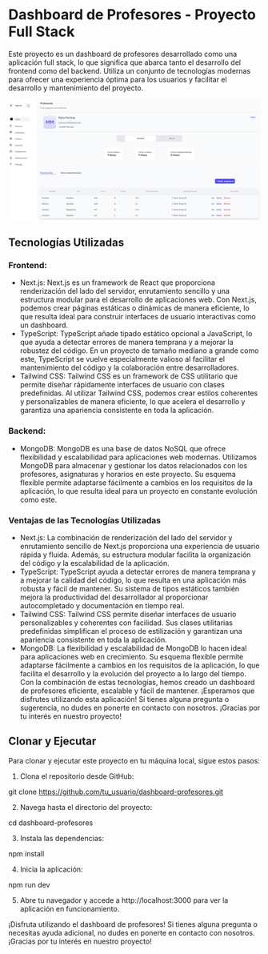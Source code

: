 # Dashboard de Profesores - Proyecto Full Stack
Este proyecto es un dashboard de profesores desarrollado como una aplicación full stack, lo que significa que abarca tanto el desarrollo del frontend como del backend. Utiliza un conjunto de tecnologías modernas para ofrecer una experiencia óptima para los usuarios y facilitar el desarrollo y mantenimiento del proyecto.

![Demo Img](./public/demaImage.png)


## Tecnologías Utilizadas
### Frontend:
- Next.js: Next.js es un framework de React que proporciona renderización del lado del servidor, enrutamiento sencillo y una estructura modular para el desarrollo de aplicaciones web. Con Next.js, podemos crear páginas estáticas o dinámicas de manera eficiente, lo que resulta ideal para construir interfaces de usuario interactivas como un dashboard.
- TypeScript: TypeScript añade tipado estático opcional a JavaScript, lo que ayuda a detectar errores de manera temprana y a mejorar la robustez del código. En un proyecto de tamaño mediano a grande como este, TypeScript se vuelve especialmente valioso al facilitar el mantenimiento del código y la colaboración entre desarrolladores.
- Tailwind CSS: Tailwind CSS es un framework de CSS utilitario que permite diseñar rápidamente interfaces de usuario con clases predefinidas. Al utilizar Tailwind CSS, podemos crear estilos coherentes y personalizables de manera eficiente, lo que acelera el desarrollo y garantiza una apariencia consistente en toda la aplicación.
### Backend:
- MongoDB: MongoDB es una base de datos NoSQL que ofrece flexibilidad y escalabilidad para aplicaciones web modernas. Utilizamos MongoDB para almacenar y gestionar los datos relacionados con los profesores, asignaturas y horarios en este proyecto. Su esquema flexible permite adaptarse fácilmente a cambios en los requisitos de la aplicación, lo que resulta ideal para un proyecto en constante evolución como este.
### Ventajas de las Tecnologías Utilizadas
- Next.js: La combinación de renderización del lado del servidor y enrutamiento sencillo de Next.js proporciona una experiencia de usuario rápida y fluida. Además, su estructura modular facilita la organización del código y la escalabilidad de la aplicación.
- TypeScript: TypeScript ayuda a detectar errores de manera temprana y a mejorar la calidad del código, lo que resulta en una aplicación más robusta y fácil de mantener. Su sistema de tipos estáticos también mejora la productividad del desarrollador al proporcionar autocompletado y documentación en tiempo real.
- Tailwind CSS: Tailwind CSS permite diseñar interfaces de usuario personalizables y coherentes con facilidad. Sus clases utilitarias predefinidas simplifican el proceso de estilización y garantizan una apariencia consistente en toda la aplicación.
- MongoDB: La flexibilidad y escalabilidad de MongoDB lo hacen ideal para aplicaciones web en crecimiento. Su esquema flexible permite adaptarse fácilmente a cambios en los requisitos de la aplicación, lo que facilita el desarrollo y la evolución del proyecto a lo largo del tiempo.
Con la combinación de estas tecnologías, hemos creado un dashboard de profesores eficiente, escalable y fácil de mantener. ¡Esperamos que disfrutes utilizando esta aplicación! Si tienes alguna pregunta o sugerencia, no dudes en ponerte en contacto con nosotros. ¡Gracias por tu interés en nuestro proyecto!

## Clonar y Ejecutar
Para clonar y ejecutar este proyecto en tu máquina local, sigue estos pasos:

1. Clona el repositorio desde GitHub:


git clone https://github.com/tu_usuario/dashboard-profesores.git

2. Navega hasta el directorio del proyecto:

cd dashboard-profesores

3. Instala las dependencias:

npm install

4. Inicia la aplicación:

npm run dev

5. Abre tu navegador y accede a http://localhost:3000 para ver la aplicación en funcionamiento.

¡Disfruta utilizando el dashboard de profesores! Si tienes alguna pregunta o necesitas ayuda adicional, no dudes en ponerte en contacto con nosotros. ¡Gracias por tu interés en nuestro proyecto!